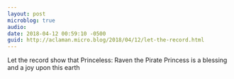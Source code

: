 ```yaml
---
layout: post
microblog: true
audio: 
date: 2018-04-12 00:59:10 -0500
guid: http://aclaman.micro.blog/2018/04/12/let-the-record.html
---
```

Let the record show that Princeless: Raven the Pirate Princess is a blessing and a joy upon this earth
